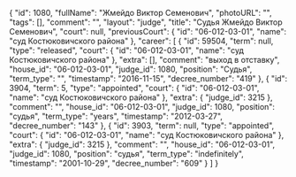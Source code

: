 {
    "id": 1080,
    "fullName": "Жмейдо Виктор Семенович",
    "photoURL": "",
    "tags": [],
    "comment": "",
    "layout": "judge",
    "title": "Судья Жмейдо Виктор Семенович",
    "court": null,
    "previousCourt": {
        "id": "06-012-03-01",
        "name": "суд Костюковичского района"
    },
    "career": [
        {
            "id": 59504,
            "term": null,
            "type": "released",
            "court": {
                "id": "06-012-03-01",
                "name": "суд Костюковичского района"
            },
            "extra": [],
            "comment": "выход в отставку",
            "house_id": "06-012-03-01",
            "judge_id": 1080,
            "position": "Судья",
            "term_type": "",
            "timestamp": "2016-11-15",
            "decree_number": "419"
        },
        {
            "id": 3904,
            "term": 5,
            "type": "appointed",
            "court": {
                "id": "06-012-03-01",
                "name": "суд Костюковичского района"
            },
            "extra": {
                "judge_id": 3215
            },
            "comment": "",
            "house_id": "06-012-03-01",
            "judge_id": 1080,
            "position": "судья",
            "term_type": "years",
            "timestamp": "2012-03-27",
            "decree_number": "143"
        },
        {
            "id": 3903,
            "term": null,
            "type": "appointed",
            "court": {
                "id": "06-012-03-01",
                "name": "суд Костюковичского района"
            },
            "extra": {
                "judge_id": 3215
            },
            "comment": "",
            "house_id": "06-012-03-01",
            "judge_id": 1080,
            "position": "судья",
            "term_type": "indefinitely",
            "timestamp": "2001-10-29",
            "decree_number": "609"
        }
    ]
}